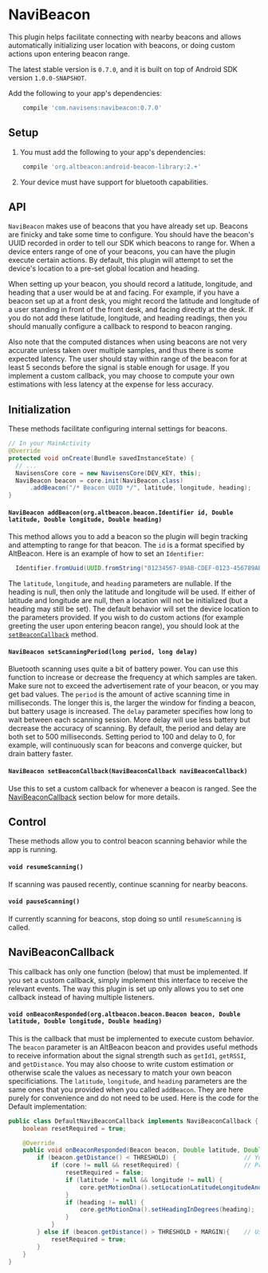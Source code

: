 # NaviBeacon

This plugin helps facilitate connecting with nearby beacons and allows automatically initializing user location with beacons, or doing custom actions upon entering beacon range.

The latest stable version is `0.7.0`, and it is built on top of Android SDK version `1.0.0-SNAPSHOT`.

Add the following to your app's dependencies:

```gradle
    compile 'com.navisens:navibeacon:0.7.0'
```

## Setup

1. You must add the following to your app's dependencies:
```gradle
    compile 'org.altbeacon:android-beacon-library:2.+'
```
2. Your device must have support for bluetooth capabilities.

## API

`NaviBeacon` makes use of beacons that you have already set up. Beacons are finicky and take some time to configure. You should have the beacon's UUID recorded in order to tell our SDK which beacons to range for. When a device enters range of one of your beacons, you can have the plugin execute certain actions. By default, this plugin will attempt to set the device's location to a pre-set global location and heading.

When setting up your beacon, you should record a latitude, longitude, and heading that a user would be at and facing. For example, if you have a beacon set up at a front desk, you might record the latitude and longitude of a user standing in front of the front desk, and facing directly at the desk. If you do not add these latitude, longitude, and heading readings, then you should manually configure a callback to respond to beacon ranging.

Also note that the computed distances when using beacons are not very accurate unless taken over multiple samples, and thus there is some expected latency. The user should stay within range of the beacon for at least 5 seconds before the signal is stable enough for usage. If you implement a custom callback, you may choose to compute your own estimations with less latency at the expense for less accuracy.

## Initialization

These methods facilitate configuring internal settings for beacons.

```java
// In your MainActivity
@Override
protected void onCreate(Bundle savedInstanceState) {
  // ...
  NavisensCore core = new NavisensCore(DEV_KEY, this);
  NaviBeacon beacon = core.init(NaviBeacon.class)
      .addBeacon("/* Beacon UUID */", latitude, longitude, heading);
}
```

#### `NaviBeacon addBeacon(org.altbeacon.beacon.Identifier id, Double latitude, Double longitude, Double heading)`

This method allows you to add a beacon so the plugin will begin tracking and attempting to range for that beacon. The `id` is a format specified by AltBeacon. Here is an example of how to set an `Identifier`:

```java
  Identifier.fromUuid(UUID.fromString("01234567-89AB-CDEF-0123-456789ABCDEF"))
```

The `latitude`, `longitude`, and `heading` parameters are nullable. If the heading is null, then only the latitude and longitude will be used. If either of latitude and longitude are null, then a location will not be initialized (but a heading may still be set). The default behavior will set the device location to the parameters provided. If you wish to do custom actions (for example greeting the user upon entering beacon range), you should look at the [`setBeaconCallback`](#navibeacon-setbeaconcallbacknavibeaconcallback-navibeaconcallback) method.

#### `NaviBeacon setScanningPeriod(long period, long delay)`

Bluetooth scanning uses quite a bit of battery power. You can use this function to increase or decrease the frequency at which samples are taken. Make sure not to exceed the advertisement rate of your beacon, or you may get bad values. The `period` is the amount of active scanning time in milliseconds. The longer this is, the larger the window for finding a beacon, but battery usage is increased. The `delay` parameter specifies how long to wait between each scanning session. More delay will use less battery but decrease the accuracy of scanning. By default, the period and delay are both set to 500 milliseconds. Setting period to 100 and delay to 0, for example, will continuously scan for beacons and converge quicker, but drain battery faster.

#### `NaviBeacon setBeaconCallback(NaviBeaconCallback naviBeaconCallback)`

Use this to set a custom callback for whenever a beacon is ranged. See the [NaviBeaconCallback](#navibeaconcallback) section below for more details.

## Control

These methods allow you to control beacon scanning behavior while the app is running.

#### `void resumeScanning()`

If scanning was paused recently, continue scanning for nearby beacons.

#### `void pauseScanning()`

If currently scanning for beacons, stop doing so until `resumeScanning` is called.

## NaviBeaconCallback

This callback has only one function (below) that must be implemented. If you set a custom callback, simply implement this interface to receive the relevant events. The way this plugin is set up only allows you to set one callback instead of having multiple listeners.

#### `void onBeaconResponded(org.altbeacon.beacon.Beacon beacon, Double latitude, Double longitude, Double heading)`

This is the callback that must be implemented to execute custom behavior. The `beacon` parameter is an AltBeacon beacon and provides useful methods to receive information about the signal strength such as `getId1`, `getRSSI`, and `getDistance`. You may also choose to write custom estimation or otherwise scale the values as necessary to match your own beacon specificiations. The `latitude`, `longitude`, and `heading` parameters are the same ones that you provided when you called `addBeacon`. They are here purely for convenience and do not need to be used. Here is the code for the Default implementation:

```java
public class DefaultNaviBeaconCallback implements NaviBeaconCallback {
    boolean resetRequired = true;

    @Override
    public void onBeaconResponded(Beacon beacon, Double latitude, Double longitude, Double heading) {
        if (beacon.getDistance() < THRESHOLD) {                   // You must be within THRESHOLD distance from beacon
            if (core != null && resetRequired) {                  // Prevent continuously setting of the device location
                resetRequired = false;
                if (latitude != null && longitude != null) {
                    core.getMotionDna().setLocationLatitudeLongitudeAndHeadingInDegrees(latitude, longitude, lastHeading);
                }
                if (heading != null) {
                    core.getMotionDna().setHeadingInDegrees(heading);
                }
            }
        } else if (beacon.getDistance() > THRESHOLD + MARGIN){    // User has left the beacon's margin
            resetRequired = true;
        }
    }
}
```
